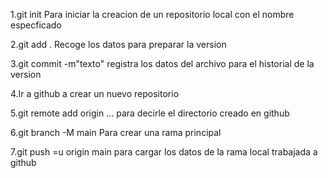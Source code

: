 1.git init Para iniciar la creacion de un repositorio local con el nombre especficado

2.git add . Recoge los datos para preparar la version

3.git commit -m"texto"  registra los datos del archivo para el historial de la version

4.Ir a github a crear un nuevo repositorio 

5.git remote add origin ... para decirle el directorio creado en github

6.git branch -M main    Para crear una rama principal

7.git push =u origin main       para cargar los datos de la rama local trabajada a github
